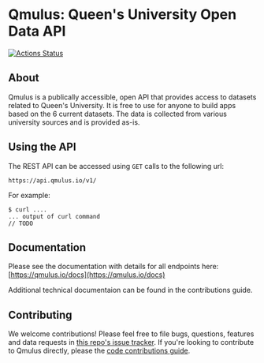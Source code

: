 # Qmulus: Queen's University Open Data API

[![Actions Status](https://github.com/queens-qmulus/qmulus/workflows/Node%20CI/badge.svg)](https://github.com/queens-qmulus/qmulus/actions)

## About
Qmulus is a publically accessible, open API that provides access to datasets related to Queen's University. It is free to use for anyone to build apps based on the 6 current datasets. The data is collected from various university sources and is provided as-is.

## Using the API
The REST API can be accessed using `GET` calls to the following url:
```
https://api.qmulus.io/v1/
```
For example:
```
$ curl ....
... output of curl command
// TODO
```

## Documentation
Please see the documentation with details for all endpoints here: [https://qmulus.io/docs](https://qmulus.io/docs)

Additional technical documentaion can be found in the contributions guide.

## Contributing
We welcome contributions! Please feel free to file bugs, questions, features and data requests in [this repo's issue tracker](https://github.com/queens-qmulus/qmulus/issues). 
If you're looking to contribute to Qmulus directly, please the [code contributions guide](CONTRIBUTING.md).
